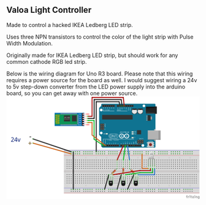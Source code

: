 ## Valoa Light Controller

Made to control a hacked IKEA Ledberg LED strip.

Uses three NPN transistors to control the color of the light strip with Pulse Width Modulation.

Originally made for IKEA Ledberg LED strip, but should work for any common cathode RGB led strip.

Below is the wiring diagram for Uno R3 board. Please note that this wiring requires a power source for the board as well. I would suggest wiring a 24v to 5v step-down converter from the LED power supply into the arduino board, so you can get away with one power source.
![](Wirings.png)
